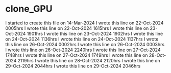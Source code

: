 # clone_GPU

I started to create this file on 14-Mar-2024
I wrote this line on 22-Oct-2024 0005hrs
I wrote this line on 22-Oct-2024 1615hrs
I wrote this line on 23-Oct-2024 1901hrs
I wrote this line on 23-Oct-2024 1902hrs
I wrote this line on 24-Oct-2024 1136hrs
I wrote this line on 24-Oct-2024 1137hrs
I wrote this line on 26-Oct-2024 0002hrs
I wrote this line on 26-Oct-2024 0003hrs
I wrote this line on 26-Oct-2024 2240hrs
I wrote this line on 27-Oct-2024 1748hrs
I wrote this line on 27-Oct-2024 1749hrs
I wrote this line on 28-Oct-2024 2119hrs
I wrote this line on 28-Oct-2024 2120hrs
I wrote this line on 29-Oct-2024 2044hrs
I wrote this line on 29-Oct-2024 2046hrs

